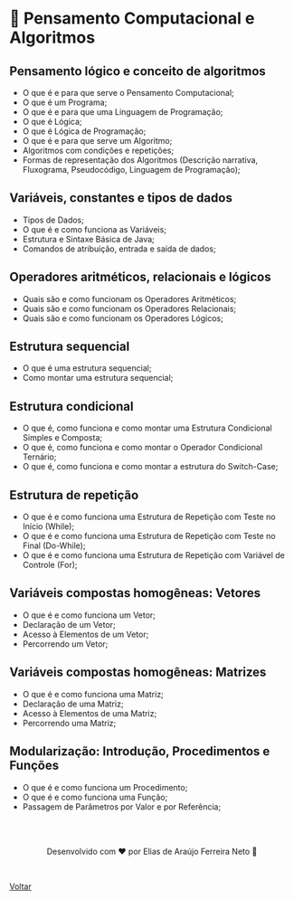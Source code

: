 # 🧠 Pensamento Computacional e Algoritmos

## Pensamento lógico e conceito de algoritmos

- O que é e para que serve o Pensamento Computacional;
- O que é um Programa;
- O que é e para que uma Linguagem de Programação;
- O que é Lógica;
- O que é Lógica de Programação;
- O que é e para que serve um Algoritmo;
- Algoritmos com condições e repetições;
- Formas de representação dos Algoritmos (Descrição narrativa, Fluxograma, Pseudocódigo, Linguagem de Programação);

## Variáveis, constantes e tipos de dados

- Tipos de Dados;
- O que é e como funciona as Variáveis;
- Estrutura e Sintaxe Básica de Java;
- Comandos de atribuição, entrada e saída de dados;

## Operadores aritméticos, relacionais e lógicos

- Quais são e como funcionam os Operadores Aritméticos;
- Quais são e como funcionam os Operadores Relacionais;
- Quais são e como funcionam os Operadores Lógicos;

## Estrutura sequencial

- O que é uma estrutura sequencial;
- Como montar uma estrutura sequencial;

## Estrutura condicional

- O que é, como funciona e como montar uma Estrutura Condicional Simples e Composta;
- O que é, como funciona e como montar o Operador Condicional Ternário;
- O que é, como funciona e como montar a estrutura do Switch-Case;

## Estrutura de repetição

- O que é e como funciona uma Estrutura de Repetição com Teste no Início (While);
- O que é e como funciona uma Estrutura de Repetição com Teste no Final (Do-While);
- O que é e como funciona uma Estrutura de Repetição com Variável de Controle (For);

## Variáveis compostas homogêneas: Vetores

- O que é e como funciona um Vetor;
- Declaração de um Vetor;
- Acesso à Elementos de um Vetor;
- Percorrendo um Vetor;

## Variáveis compostas homogêneas: Matrizes

- O que é e como funciona uma Matriz;
- Declaração de uma Matriz;
- Acesso à Elementos de uma Matriz;
- Percorrendo uma Matriz;

## Modularização: Introdução, Procedimentos e Funções

- O que é e como funciona um Procedimento;
- O que é e como funciona uma Função;
- Passagem de Parâmetros por Valor e por Referência;

<br>
<br>

<p align="center"> Desenvolvido com ❤ por Elias de Araújo Ferreira Neto 👋 <p>

<br>

<a href="../../README.md">Voltar</a>
